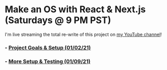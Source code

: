 # Make an OS with React & Next.js (**Saturdays @ 9 PM PST**)

I'm live streaming the total re-write of this project on [my YouTube channel](https://www.youtube.com/c/DustinBrett/videos)!

### - [Project Goals & Setup (01/02/21)](https://youtu.be/S-rF5rkhaJ0)
### - [More Setup & Testing (01/09/21)](https://youtu.be/te1sxZVj55E)
